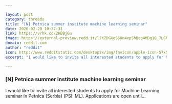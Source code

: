 ```yaml
---

layout: post
category: threads
title: "[N] Petnica summer institute machine learning seminar"
date: 2020-02-20 10:37:31
link: https://vrhk.co/2HBBjGu
image: https://external-preview.redd.it/lJXZDGXeS60n4xpShBeo4MDg1Q_7LGbB9WUQez9VOts.jpg?width=67&height=35.0785340314&auto=webp&s=995551dd6fc49c92beced7eda74699004a02576d
domain: reddit.com
author: "reddit"
icon: http://www.redditstatic.com/desktop2x/img/favicon/apple-icon-57x57.png
excerpt: "I would like to invite all interested students to apply for Machine Learning seminar in Petnica (Serbia) (PSI: ML). Applications are open until..."

---
```


### [N] Petnica summer institute machine learning seminar

I would like to invite all interested students to apply for Machine Learning seminar in Petnica (Serbia) (PSI: ML). Applications are open until...